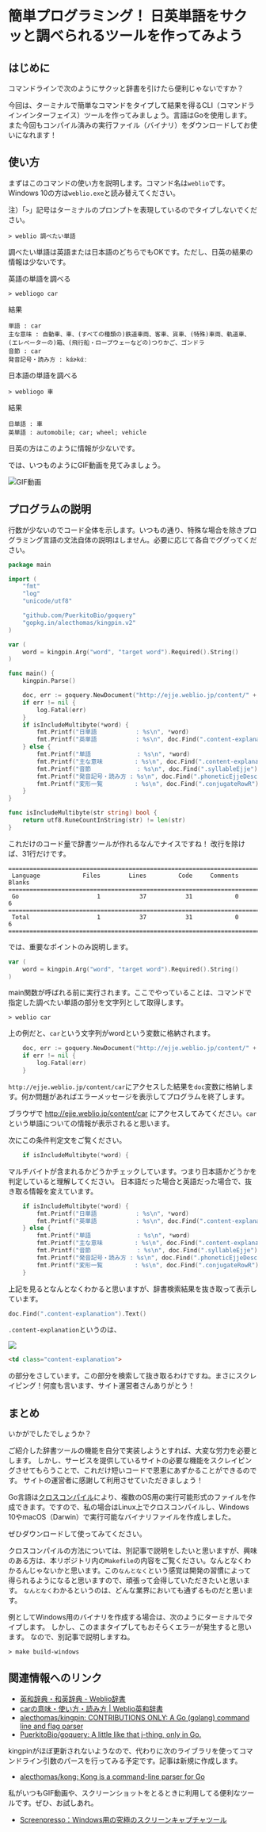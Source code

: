 # 簡単プログラミング！ 日英単語をサクッと調べられるツールを作ってみよう

## はじめに

コマンドラインで次のようにサクッと辞書を引けたら便利じゃないですか？

今回は、ターミナルで簡単なコマンドをタイプして結果を得るCLI（コマンドラインインターフェイス）ツールを作ってみましょう。言語はGoを使用します。
また今回もコンパイル済みの実行ファイル（バイナリ）をダウンロードしてお使いになれます！

## 使い方

まずはこのコマンドの使い方を説明します。コマンド名は`weblio`です。Windows 10の方は`weblio.exe`と読み替えてください。

注）「`>`」記号はターミナルのプロンプトを表現しているのでタイプしないでください。

```shell
> weblio 調べたい単語
```


調べたい単語は英語または日本語のどちらでもOKです。ただし、日英の結果の情報は少ないです。

英語の単語を調べる

```shell
> webliogo car
```

結果

```
単語 : car
主な意味 : 自動車、車、(すべての種類の)鉄道車両、客車、貨車、(特殊)車両、軌道車、(エレベーターの)箱、(飛行船・ロープウェーなどの)つりかご、ゴンドラ
音節 : car
発音記号・読み方 : kάɚkάː
```

日本語の単語を調べる

```shell
> webliogo 車
```
結果

```
日単語 : 車
英単語 : automobile; car; wheel; vehicle
```

日英の方はこのように情報が少ないです。

では、いつものようにGIF動画を見てみましょう。

![GIF動画](images/2021-01-15_00h28_18.gif)


## プログラムの説明

行数が少ないのでコード全体を示します。いつもの通り、特殊な場合を除きプログラミング言語の文法自体の説明はしません。必要に応じて各自でググってください。

```go
package main

import (
	"fmt"
	"log"
	"unicode/utf8"

	"github.com/PuerkitoBio/goquery"
	"gopkg.in/alecthomas/kingpin.v2"
)

var (
	word = kingpin.Arg("word", "target word").Required().String()
)

func main() {
	kingpin.Parse()

	doc, err := goquery.NewDocument("http://ejje.weblio.jp/content/" + *word)
	if err != nil {
		log.Fatal(err)
	}
	if isIncludeMultibyte(*word) {
		fmt.Printf("日単語           : %s\n", *word)
		fmt.Printf("英単語           : %s\n", doc.Find(".content-explanation").Text())
	} else {
		fmt.Printf("単語             : %s\n", *word)
		fmt.Printf("主な意味         : %s\n", doc.Find(".content-explanation").Text())
		fmt.Printf("音節             : %s\n", doc.Find(".syllableEjje").Text())
		fmt.Printf("発音記号・読み方 : %s\n", doc.Find(".phoneticEjjeDesc").Text())
		fmt.Printf("変形一覧         : %s\n", doc.Find(".conjugateRowR").Text())
	}
}

func isIncludeMultibyte(str string) bool {
	return utf8.RuneCountInString(str) != len(str)
}

```

これだけのコード量で辞書ツールが作れるなんでナイスですね！ 改行を除けば、31行だけです。

```
===============================================================================
 Language            Files        Lines         Code     Comments       Blanks
===============================================================================
 Go                      1           37           31            0            6
===============================================================================
 Total                   1           37           31            0            6
===============================================================================
```

では、重要なポイントのみ説明します。

```go
var (
	word = kingpin.Arg("word", "target word").Required().String()
)
```

main関数が呼ばれる前に実行されます。ここでやっていることは、コマンドで指定した調べたい単語の部分を文字列として取得します。
```
> weblio car
```

上の例だと、`car`という文字列がwordという変数に格納されます。

```go
	doc, err := goquery.NewDocument("http://ejje.weblio.jp/content/" + *word)
	if err != nil {
		log.Fatal(err)
	}
```

`http://ejje.weblio.jp/content/car`にアクセスした結果を`doc`変数に格納します。何か問題があればエラーメッセージを表示してプログラムを終了します。

ブラウザで http://ejje.weblio.jp/content/car にアクセスしてみてください。`car`という単語についての情報が表示されると思います。

次にこの条件判定文をご覧ください。

```go
	if isIncludeMultibyte(*word) {
```

マルチバイトが含まれるかどうかチェックしています。つまり日本語かどうかを判定していると理解してください。
日本語だった場合と英語だった場合で、抜き取る情報を変えています。

```go
	if isIncludeMultibyte(*word) {
		fmt.Printf("日単語           : %s\n", *word)
		fmt.Printf("英単語           : %s\n", doc.Find(".content-explanation").Text())
	} else {
		fmt.Printf("単語             : %s\n", *word)
		fmt.Printf("主な意味         : %s\n", doc.Find(".content-explanation").Text())
		fmt.Printf("音節             : %s\n", doc.Find(".syllableEjje").Text())
		fmt.Printf("発音記号・読み方 : %s\n", doc.Find(".phoneticEjjeDesc").Text())
		fmt.Printf("変形一覧         : %s\n", doc.Find(".conjugateRowR").Text())
	}
```

上記を見るとなんとなくわかると思いますが、辞書検索結果を抜き取って表示しています。

```go
doc.Find(".content-explanation").Text()
```

`.content-explanation`というのは、

![](images/2021-01-14_16h18_33.png)

```html
<td class="content-explanation">
```

の部分をさしています。この部分を検索して抜き取るわけですね。まさにスクレイピング！何度も言います、サイト運営者さんありがとう！



## まとめ

いかがでしたでしょうか？

ご紹介した辞書ツールの機能を自分で実装しようとすれば、大変な労力を必要とします。
しかし、サービスを提供しているサイトの必要な機能をスクレイピングさせてもらうことで、これだけ短いコードで恩恵にあずかることができるのです。
サイトの運営者に感謝して利用させていただきましょう！

Go言語は[クロスコンパイル](https://e-words.jp/w/%E3%82%AF%E3%83%AD%E3%82%B9%E3%82%B3%E3%83%B3%E3%83%91%E3%82%A4%E3%83%AB.html)により、複数のOS用の実行可能形式のファイルを作成できます。ですので、私の場合はLinux上でクロスコンパイルし、Windows 10やmacOS（Darwin）で実行可能なバイナリファイルを作成しました。

ぜひダウンロードして使ってみてください。

クロスコンパイルの方法については、別記事で説明をしたいと思いますが、興味のある方は、本リポジトリ内の`Makefile`の内容をご覧ください。なんとなくわかるんじゃないかと思います。この`なんとなく`という感覚は開発の習慣によって得られるようになると思いますので、頑張って会得していただきたいと思います。
`なんとなく`わかるというのは、どんな業界においても通ずるものだと思います。

例としてWindows用のバイナリを作成する場合は、次のようにターミナルでタイプします。 しかし、このままタイプしてもおそらくエラーが発生すると思います。
なので、別記事で説明しますね。

```shell
> make build-windows
```

## 関連情報へのリンク

- [英和辞典・和英辞典 - Weblio辞書](https://ejje.weblio.jp/)
- [carの意味・使い方・読み方 | Weblio英和辞書](http://ejje.weblio.jp/content/car)
- [alecthomas/kingpin: CONTRIBUTIONS ONLY: A Go (golang) command line and flag parser](https://github.com/alecthomas/kingpin)
- [PuerkitoBio/goquery: A little like that j-thing, only in Go.](https://github.com/PuerkitoBio/goquery)

kingpinがほぼ更新されないようなので、代わりに次のライブラリを使ってコマンドライン引数のパースを行ってみる予定です。記事は新規に作成します。

- [alecthomas/kong: Kong is a command-line parser for Go](https://github.com/alecthomas/kong)


私がいつもGIF動画や、スクリーンショットをとるときに利用してる便利なツールです。ぜひ、お試しあれ。

- [Screenpresso：Windows用の究極のスクリーンキャプチャツール](https://www.screenpresso.com/ja/)
